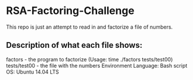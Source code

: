 # RSA-Factoring-Challenge
This repo is just an attempt to read in and factorize a file of numbers.

## Description of what each file shows:
factors - the program to factorize (Usage: time ./factors tests/test00)
tests/test00 - the file with the numbers
Environment
Language: Bash script
OS: Ubuntu 14.04 LTS
